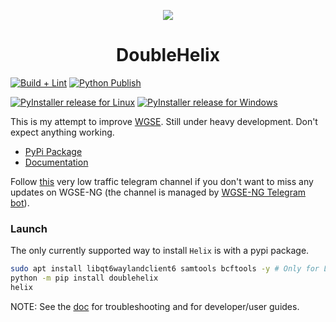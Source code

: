<p align="center">
  <img src="https://avatars.githubusercontent.com/u/168782993?s=200&v=4">
</p>
  <h1 align="center">DoubleHelix</h1>

[![Build + Lint](https://github.com/DoubleHelixApp/DoubleHelix/actions/workflows/python-build-lint.yml/badge.svg)](https://github.com/Helix/Helix/actions/workflows/python-build-lint.yml)
[![Python Publish](https://github.com/DoubleHelixApp/DoubleHelix/actions/workflows/python-publish.yml/badge.svg)](https://github.com/Helix/Helix/actions/workflows/python-publish.yml/badge.svg)

[![PyInstaller release for Linux](https://github.com/DoubleHelixApp/DoubleHelix/actions/workflows/python-pyinstaller-linux.yml/badge.svg)](https://github.com/Helix/Helix/actions/workflows/python-pyinstaller-linux.yml)
[![PyInstaller release for Windows](https://github.com/DoubleHelixApp/DoubleHelix/actions/workflows/python-pyinstaller-win.yml/badge.svg)](https://github.com/Helix/Helix/actions/workflows/python-pyinstaller-win.yml)

This is my attempt to improve [WGSE](https://github.com/WGSExtract/WGSExtract-Dev). Still under heavy development. Don't expect anything working.

- [PyPi Package](https://pypi.org/project/Helix/)
- [Documentation](https://doublehelixapp.github.io/)

Follow [this](https://t.me/DoubleHelixApp) very low traffic telegram channel if you don't want to miss any updates on WGSE-NG (the channel is managed by [WGSE-NG Telegram bot](https://github.com/WGSE-NG/TelegramBOT)).

### Launch
The only currently supported way to install `Helix` is with a pypi package.

```bash
sudo apt install libqt6waylandclient6 samtools bcftools -y # Only for Linux
python -m pip install doublehelix
helix
```

NOTE: See the [doc](https://doublehelixapp.github.io/) for troubleshooting and for developer/user guides.
